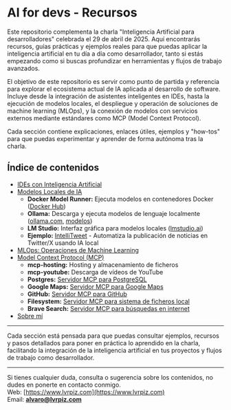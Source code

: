 # AI for devs - Recursos

Este repositorio complementa la charla "Inteligencia Artificial para desarrolladores" celebrada el 29 de abril de 2025. Aquí encontrarás recursos, guías prácticas y ejemplos reales para que puedas aplicar la inteligencia artificial en tu día a día como desarrollador, tanto si estás empezando como si buscas profundizar en herramientas y flujos de trabajo avanzados.

El objetivo de este repositorio es servir como punto de partida y referencia para explorar el ecosistema actual de IA aplicada al desarrollo de software. Incluye desde la integración de asistentes inteligentes en IDEs, hasta la ejecución de modelos locales, el despliegue y operación de soluciones de machine learning (MLOps), y la conexión de modelos con servicios externos mediante estándares como MCP (Model Context Protocol).

Cada sección contiene explicaciones, enlaces útiles, ejemplos y "how-tos" para que puedas experimentar y aprender de forma autónoma tras la charla.

## Índice de contenidos

- [IDEs con Inteligencia Artificial](./ide/ides.md)
- [Modelos Locales de IA](./modelos-locales/modelos.md)
  - **Docker Model Runner:** Ejecuta modelos en contenedores Docker ([Docker Hub](https://hub.docker.com/u/ai))
  - **Ollama:** Descarga y ejecuta modelos de lenguaje localmente ([ollama.com](https://ollama.com), [modelos](https://ollama.com/search))
  - **LM Studio:** Interfaz gráfica para modelos locales ([lmstudio.ai](https://lmstudio.ai))
  - **Ejemplo:** [IntelliTweet](https://github.com/alvarogarciapiz/IntelliTweet) - Automatiza la publicación de noticias en Twitter/X usando IA local
- [MLOps: Operaciones de Machine Learning](./mlops/mlops.md)
- [Model Context Protocol (MCP)](./mcp/mcp.md)
  - **mcp-hosting:** Hosting y almacenamiento de ficheros
  - **mcp-youtube:** Descarga de vídeos de YouTube
  - **Postgres:** [Servidor MCP para PostgreSQL](https://github.com/modelcontextprotocol/servers/tree/main/src/postgres)
  - **Google Maps:** [Servidor MCP para Google Maps](https://github.com/modelcontextprotocol/servers/tree/main/src/google-maps)
  - **GitHub:** [Servidor MCP para GitHub](https://github.com/modelcontextprotocol/servers/tree/main/src/github)
  - **Filesystem:** [Servidor MCP para sistema de ficheros local](https://github.com/modelcontextprotocol/servers/tree/main/src/filesystem)
  - **Brave Search:** [Servidor MCP para búsquedas en internet](https://github.com/modelcontextprotocol/servers/tree/main/src/brave-search)
- [Sobre mí](./alvaro.md)

---

Cada sección está pensada para que puedas consultar ejemplos, recursos y pasos detallados para poner en práctica lo aprendido en la charla, facilitando la integración de la inteligencia artificial en tus proyectos y flujos de trabajo como desarrollador.

---

Si tienes cualquier duda, consulta o sugerencia sobre los contenidos, no dudes en ponerte en contacto conmigo.  
Web: [https://www.lvrpiz.com](https://www.lvrpiz.com)  
Email: **alvaro@lvrpiz.com**